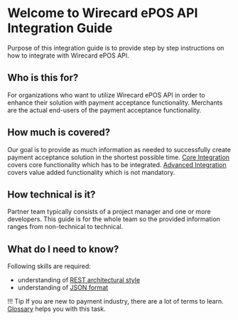 # Welcome to Wirecard ePOS API Integration Guide

Purpose of this integration guide is to provide step by step instructions on how to integrate with Wirecard ePOS API.

## Who is this for?
For organizations who want to utilize Wirecard ePOS API in order to enhance their solution with payment acceptance functionality. Merchants are the actual end-users of the payment acceptance functionality.

## How much is covered?
Our goal is to provide as much information as needed to successfully create payment acceptance solution in the shortest possible time. [Core Integration](core-overview.md) covers core functionality which has to be integrated. [Advanced Integration](advanced-overview.md) covers value added functionality which is not mandatory.
 
## How technical is it?
Partner team typically consists of a project manager and one or more developers. This guide is for the whole team so the provided information ranges from non-technical to technical.
 
## What do I need to know?
Following skills are required:

- understanding of [REST architectural style](https://en.wikipedia.org/wiki/Representational_state_transfer)
- understanding of [JSON format](https://en.wikipedia.org/wiki/JSON)

!!! Tip
    If you are new to payment industry, there are a lot of terms to learn. [Glossary](glossary.md) helps you with this task.